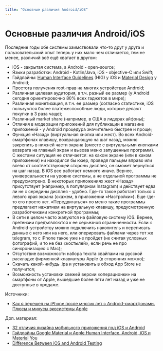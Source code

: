 ```yaml
---
title: "Основные различия Android/iOS"
---
```


# Основные различия Android/iOS

Последние годы обе системы заимствовали что-то друг у друга и пользовательский опыт теперь у них мало чем отличается, тем не менее, различий всё ещё хватает в другом:

* iOS - закрытая система, а Android - open-source;
* Языки разработки: Android - Kotlin/Java, iOS - objective-С или Swift;
* Гайдлайны: [Human Interface Guidelines](https://developer.apple.com/design/human-interface-guidelines/) (HIG) у iOS и [Material Design](https://material.io) у Android;
* Простота получения root-прав на многих устройствах Android;
* Различная целевая аудитория, в т.ч. разный ее размер (у Android сегодня ориентировочно 80% всех гаджетов в мире);
* Различная монетизация, в т.ч. ее размер (согласно статистике, iOS пользуются более платежеспособные люди, которые делают покупки в 3 раза чаще);
* Различный market share (например, в США в лидерах айфоны);
* Отличия в модерации приложений для публикации в магазине приложений - у Android процедура значительно быстрее и проще;
* Функция «Назад» (виртуальная кнопка или жест). Во всех Android-смартфонах клавишу, возвращающую на шаг назад, можно закрепить в нижней части экрана (вместе с виртуальными кнопками возврата на главный экран и вызова меню запущенных программ). С жестами ситуация не отличается: на каком экране (или в каком приложении) ни находился бы юзер, проведя пальцем вправо или влево от соответствующей стороны дисплея, он сможет вернуться на шаг назад. В iOS все работает немного иначе. Вернее, универсальности на уровне системы, а не отдельной программы не предусмотрено. В некоторых приложениях жест «Назад» присутствует (например, в популярном Instagram) и действует едва ли не с середины дисплея - удобно. Где-то такое работает только с левого края экрана (скажем, в приложении «Настройки»). Еще где-то его просто нет. «Передвигаться» по меню такие программы предлагают нажатием на виртуальную клавишу, предусмотренную разработчиками конкретной программы;
* В сети в целом часто жалуются на файловую систему iOS. Вернее, претензии предъявляются к ее серьезной ограниченности. Если к Android-устройству можно подключить накопитель и переписать данные с него или на него, или оперировать файлами через тот же telegram, то с iPhone такое уже не пройдет (не считая условных фотографий, и то не без «костылей», если речь не про синхронизацию с Mac);
* Отсутствие возможности набора текста свайпами на русской раскладке фирменной клавиатуры Apple (в сторонних можно);
* Скачать какой-нибудь .ipa и установить в обход App Store не получится;
* Возможность установки свежей версии «операционки» на смартфоны от Apple, вышедшие более пяти лет назад и уже не доступные в продаже.

Источники:

* [Как я перешел на iPhone после многих лет с Android-смартфонами. Плюсы и минусы экосистемы Apple](https://tech.onliner.by/2021/11/22/plyusy-i-minusy-ekosistemy-apple)

Доп. материал:

* [32 отличия дизайна мобильного приложения под iOS и Android](https://habr.com/ru/company/redmadrobot/blog/491674/)
* [Гайдлайны Google Material и Apple Human Interface. Android, iOS и Material You](https://www.youtube.com/watch?v=28m34MR\_g2c)
* [Difference Between iOS and Android Testing](https://w3softech.com/blog/difference-between-ios-and-android-testing/)
